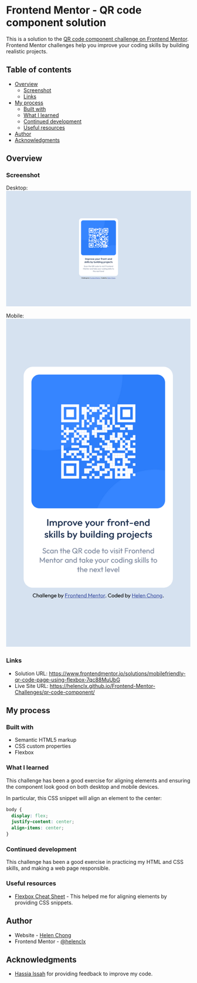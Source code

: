 # Frontend Mentor - QR code component solution

This is a solution to the [QR code component challenge on Frontend Mentor](https://www.frontendmentor.io/challenges/qr-code-component-iux_sIO_H). Frontend Mentor challenges help you improve your coding skills by building realistic projects. 

## Table of contents

- [Overview](#overview)
  - [Screenshot](#screenshot)
  - [Links](#links)
- [My process](#my-process)
  - [Built with](#built-with)
  - [What I learned](#what-i-learned)
  - [Continued development](#continued-development)
  - [Useful resources](#useful-resources)
- [Author](#author)
- [Acknowledgments](#acknowledgments)

## Overview

### Screenshot

Desktop:  
![](./screenshot-desktop.png)

Mobile:  
![](./screenshot-mobile.png)

### Links

- Solution URL: https://www.frontendmentor.io/solutions/mobilefriendly-qr-code-page-using-flexbox-7qc88MuUbG
- Live Site URL: https://helenclx.github.io/Frontend-Mentor-Challenges/qr-code-component/

## My process

### Built with

- Semantic HTML5 markup
- CSS custom properties
- Flexbox

### What I learned

This challenge has been a good exercise for aligning elements and ensuring the component look good on both desktop and mobile devices.

In particular, this CSS snippet will align an element to the center:

```css
body {
  display: flex;
  justify-content: center;
  align-items: center;
}
```

### Continued development

This challenge has been a good exercise in practicing my HTML and CSS skills, and making a web page responsible.

### Useful resources

- [Flexbox Cheat Sheet](https://flexboxcheatsheet.com/) - This helped me for aligning elements by providing CSS snippets.

## Author

- Website - [Helen Chong](https://helenclx.github.io/)
- Frontend Mentor - [@helenclx](https://www.frontendmentor.io/profile/helenclx)

## Acknowledgments

- [Hassia Issah](https://www.frontendmentor.io/profile/Hassiai) for providing feedback to improve my code.
